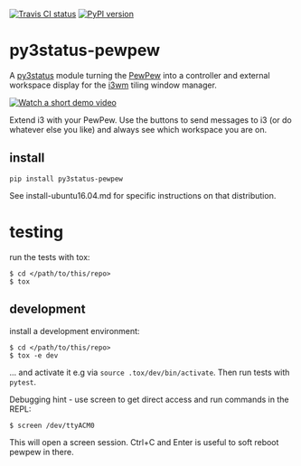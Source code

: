[![Travis CI status](https://api.travis-ci.org/obestwalter/py3status-pewpew.png)](https://travis-ci.org/obestwalter/py3status-pewpew)
[![PyPI version](https://badge.fury.io/py/py3status-pewpew.svg)](https://pypi.org/project/py3status-pewpew/)

# py3status-pewpew

A [py3status](https://github.com/ultrabug/py3status) module turning the [PewPew](https://pewpew.readthedocs.io) into a controller and external workspace display for the [i3wm](https://i3wm.org/) tiling window manager.

[![Watch a short demo video](http://img.youtube.com/vi/0Oy2CE2GZ7s/0.jpg)](http://www.youtube.com/watch?v=0Oy2CE2GZ7s "py3status-pewpew status controller")

Extend i3 with your PewPew. Use the buttons to send messages to i3 (or do whatever else you like) and always see which workspace you are on.

## install

```text
pip install py3status-pewpew
```

See install-ubuntu16.04.md for specific instructions on that distribution.

# testing

run the tests with tox:

```console
$ cd </path/to/this/repo>
$ tox
```

## development

install a development environment:

```console
$ cd </path/to/this/repo>
$ tox -e dev
```

... and activate it e.g via `source .tox/dev/bin/activate`. Then run tests with `pytest`.

Debugging hint - use screen to get direct access and run commands in the REPL:

    $ screen /dev/ttyACM0

This will open a screen session. Ctrl+C and Enter is useful to soft reboot pewpew in there.
